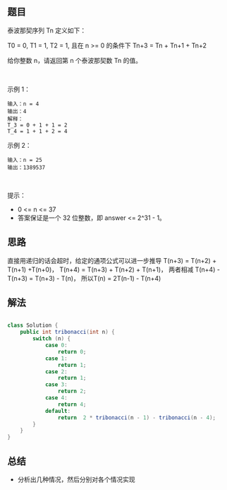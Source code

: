 

## 题目

泰波那契序列 Tn 定义如下： 

T0 = 0, T1 = 1, T2 = 1, 且在 n >= 0 的条件下 Tn+3 = Tn + Tn+1 + Tn+2

给你整数 n，请返回第 n 个泰波那契数 Tn 的值。

 

示例 1：

    输入：n = 4
    输出：4
    解释：
    T_3 = 0 + 1 + 1 = 2
    T_4 = 1 + 1 + 2 = 4
示例 2：

    输入：n = 25
    输出：1389537
 

提示：

- 0 <= n <= 37
- 答案保证是一个 32 位整数，即 answer <= 2^31 - 1。

## 思路

直接用递归的话会超时，给定的通项公式可以进一步推导 T(n+3) = T(n+2) + T(n+1) +T(n+0)， T(n+4) = T(n+3) + T(n+2) + T(n+1)， 两者相减 T(n+4) - T(n+3) = T(n+3) - T(n)， 所以T(n) = 2T(n-1) - T(n+4)



## 解法
```java

class Solution {
    public int tribonacci(int n) {
        switch (n) {
            case 0:
                return 0;
            case 1:
                return 1;
            case 2:
                return 1;
            case 3:
                return 2;
            case 4:
                return 4;
            default:
                return  2 * tribonacci(n - 1) - tribonacci(n - 4);
        }
    }
}
```

## 总结

- 分析出几种情况，然后分别对各个情况实现 
